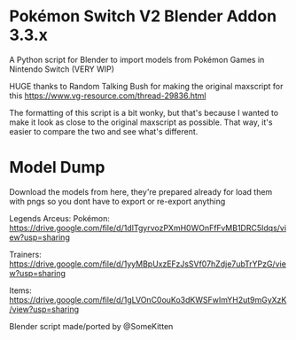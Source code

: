 # Pokémon Switch V2 Blender Addon 3.3.x
A Python script for Blender to import models from Pokémon Games in Nintendo Switch (VERY WIP)

HUGE thanks to Random Talking Bush for making the original maxscript for this
https://www.vg-resource.com/thread-29836.html

The formatting of this script is a bit wonky, but that's because I wanted to make it
look as close to the original maxscript as possible.
That way, it's easier to compare the two and see what's different.

# Model Dump 

Download the models from here, they're prepared already for load them with pngs so you dont have to export or re-export anything

Legends Arceus:
Pokémon: https://drive.google.com/file/d/1dITgyrvozPXmH0WOnFfFvMB1DRC5Idqs/view?usp=sharing

Trainers: https://drive.google.com/file/d/1yyMBpUxzEFzJsSVf07hZdje7ubTrYPzG/view?usp=sharing

Items: https://drive.google.com/file/d/1gLVOnC0ouKo3dKWSFwImYH2ut9mGyXzK/view?usp=sharing

Blender script made/ported by @SomeKitten 
